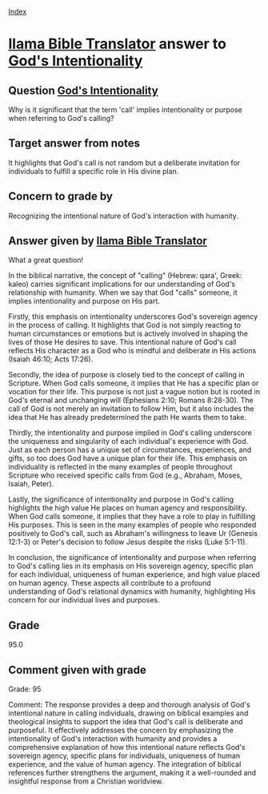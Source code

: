 
[Index](../../index.md)
# [llama Bible Translator](../../answering_models/llama_Bible_Translator.md) answer to [God's Intentionality](../../questions/God's_Intentionality.md)

## Question [God's Intentionality](../../questions/God's_Intentionality.md)
Why is it significant that the term 'call' implies intentionality or purpose when referring to God's calling?

## Target answer from notes
It highlights that God's call is not random but a deliberate invitation for individuals to fulfill a specific role in His divine plan.

## Concern to grade by
Recognizing the intentional nature of God's interaction with humanity.

## Answer given by [llama Bible Translator](../../answering_models/llama_Bible_Translator.md)
What a great question!

In the biblical narrative, the concept of "calling" (Hebrew: qara', Greek: kaleo) carries significant implications for our understanding of God's relationship with humanity. When we say that God "calls" someone, it implies intentionality and purpose on His part.

Firstly, this emphasis on intentionality underscores God's sovereign agency in the process of calling. It highlights that God is not simply reacting to human circumstances or emotions but is actively involved in shaping the lives of those He desires to save. This intentional nature of God's call reflects His character as a God who is mindful and deliberate in His actions (Isaiah 46:10; Acts 17:26).

Secondly, the idea of purpose is closely tied to the concept of calling in Scripture. When God calls someone, it implies that He has a specific plan or vocation for their life. This purpose is not just a vague notion but is rooted in God's eternal and unchanging will (Ephesians 2:10; Romans 8:28-30). The call of God is not merely an invitation to follow Him, but it also includes the idea that He has already predetermined the path He wants them to take.

Thirdly, the intentionality and purpose implied in God's calling underscore the uniqueness and singularity of each individual's experience with God. Just as each person has a unique set of circumstances, experiences, and gifts, so too does God have a unique plan for their life. This emphasis on individuality is reflected in the many examples of people throughout Scripture who received specific calls from God (e.g., Abraham, Moses, Isaiah, Peter).

Lastly, the significance of intentionality and purpose in God's calling highlights the high value He places on human agency and responsibility. When God calls someone, it implies that they have a role to play in fulfilling His purposes. This is seen in the many examples of people who responded positively to God's call, such as Abraham's willingness to leave Ur (Genesis 12:1-3) or Peter's decision to follow Jesus despite the risks (Luke 5:1-11).

In conclusion, the significance of intentionality and purpose when referring to God's calling lies in its emphasis on His sovereign agency, specific plan for each individual, uniqueness of human experience, and high value placed on human agency. These aspects all contribute to a profound understanding of God's relational dynamics with humanity, highlighting His concern for our individual lives and purposes.

## Grade
95.0

## Comment given with grade
Grade: 95

Comment: The response provides a deep and thorough analysis of God's intentional nature in calling individuals, drawing on biblical examples and theological insights to support the idea that God's call is deliberate and purposeful. It effectively addresses the concern by emphasizing the intentionality of God's interaction with humanity and provides a comprehensive explanation of how this intentional nature reflects God's sovereign agency, specific plans for individuals, uniqueness of human experience, and the value of human agency. The integration of biblical references further strengthens the argument, making it a well-rounded and insightful response from a Christian worldview.
